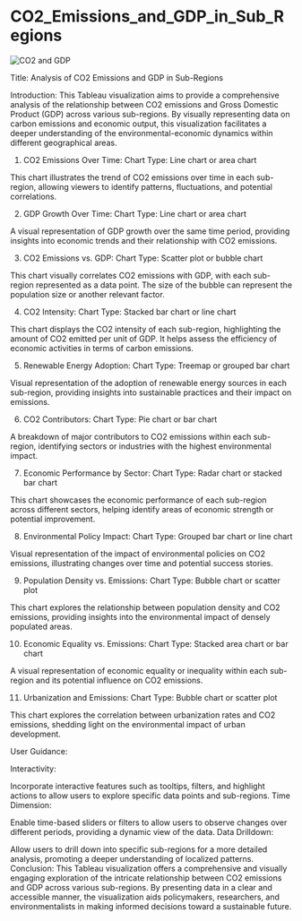 # CO2_Emissions_and_GDP_in_Sub_Regions

![CO2 and GDP](https://github.com/stevenrayhinojosa-gmail-com/CO2_Emissions_and_GDP_in_Sub_Regions/assets/17886818/e58b3d06-52ce-43e4-b606-89a6eacc696a)

Title: Analysis of CO2 Emissions and GDP in Sub-Regions

Introduction:
This Tableau visualization aims to provide a comprehensive analysis of the relationship between CO2 emissions and Gross Domestic Product (GDP) across various sub-regions. By visually representing data on carbon emissions and economic output, this visualization facilitates a deeper understanding of the environmental-economic dynamics within different geographical areas.

1. CO2 Emissions Over Time:
Chart Type: Line chart or area chart

This chart illustrates the trend of CO2 emissions over time in each sub-region, allowing viewers to identify patterns, fluctuations, and potential correlations.

2. GDP Growth Over Time:
Chart Type: Line chart or area chart

A visual representation of GDP growth over the same time period, providing insights into economic trends and their relationship with CO2 emissions.

3. CO2 Emissions vs. GDP:
Chart Type: Scatter plot or bubble chart

This chart visually correlates CO2 emissions with GDP, with each sub-region represented as a data point. The size of the bubble can represent the population size or another relevant factor.

4. CO2 Intensity:
Chart Type: Stacked bar chart or line chart

This chart displays the CO2 intensity of each sub-region, highlighting the amount of CO2 emitted per unit of GDP. It helps assess the efficiency of economic activities in terms of carbon emissions.

5. Renewable Energy Adoption:
Chart Type: Treemap or grouped bar chart

Visual representation of the adoption of renewable energy sources in each sub-region, providing insights into sustainable practices and their impact on emissions.

6. CO2 Contributors:
Chart Type: Pie chart or bar chart

A breakdown of major contributors to CO2 emissions within each sub-region, identifying sectors or industries with the highest environmental impact.

7. Economic Performance by Sector:
Chart Type: Radar chart or stacked bar chart

This chart showcases the economic performance of each sub-region across different sectors, helping identify areas of economic strength or potential improvement.

8. Environmental Policy Impact:
Chart Type: Grouped bar chart or line chart

Visual representation of the impact of environmental policies on CO2 emissions, illustrating changes over time and potential success stories.

9. Population Density vs. Emissions:
Chart Type: Bubble chart or scatter plot

This chart explores the relationship between population density and CO2 emissions, providing insights into the environmental impact of densely populated areas.

10. Economic Equality vs. Emissions:
Chart Type: Stacked area chart or bar chart

A visual representation of economic equality or inequality within each sub-region and its potential influence on CO2 emissions.

11. Urbanization and Emissions:
Chart Type: Bubble chart or scatter plot

This chart explores the correlation between urbanization rates and CO2 emissions, shedding light on the environmental impact of urban development.

User Guidance:

Interactivity:

Incorporate interactive features such as tooltips, filters, and highlight actions to allow users to explore specific data points and sub-regions.
Time Dimension:

Enable time-based sliders or filters to allow users to observe changes over different periods, providing a dynamic view of the data.
Data Drilldown:

Allow users to drill down into specific sub-regions for a more detailed analysis, promoting a deeper understanding of localized patterns.
Conclusion:
This Tableau visualization offers a comprehensive and visually engaging exploration of the intricate relationship between CO2 emissions and GDP across various sub-regions. By presenting data in a clear and accessible manner, the visualization aids policymakers, researchers, and environmentalists in making informed decisions toward a sustainable future.
